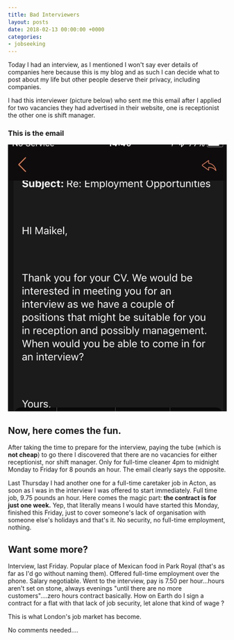 ```yaml
---
title: Bad Interviewers
layout: posts
date: 2018-02-13 00:00:00 +0000
categories:
- jobseeking
---
```

Today I had an interview, as I mentioned I won't say ever details of companies here because this is my blog and as such I can decide what to post about my life but other people deserve their privacy, including companies.

I had this interviewer (picture below) who sent me this email after I applied for two vacancies they had advertised in their website, one is receptionist the other one is shift manager.

### This is the email

![](/uploads/2018/02/13/DV7EWyzWsAAWAhC.jpg)

## Now, here comes the fun.

After taking the time to prepare for the interview, paying the tube (which is **not cheap**) to go there I discovered that there are no vacancies for either receptionist, nor shift manager. Only for full-time cleaner 4pm to midnight Monday to Friday for 8 pounds an hour. The email clearly says the opposite.

Last Thursday I had another one for a full-time caretaker job in Acton, as soon as I was in the interview I was offered to start immediately. Full time job, 9.75 pounds an hour. Here comes the magic part: **the contract is for just one week.** Yep, that literally means I would have started this Monday, finished this Friday, just to cover someone's lack of organisation with someone else's holidays and that's it. No security, no full-time employment, nothing.

## Want some more?

Interview, last Friday. Popular place of Mexican food in Park Royal (that's as far as I'd go without naming them). Offered full-time employment over the phone. Salary negotiable. Went to the interview, pay is 7.50 per hour...hours aren't set on stone, always evenings "until there are no more customers"....zero hours contract basically. How on Earth do I sign a contract for a flat with that lack of job security, let alone that kind of wage ?

This is what London's job market has become.

No comments needed....